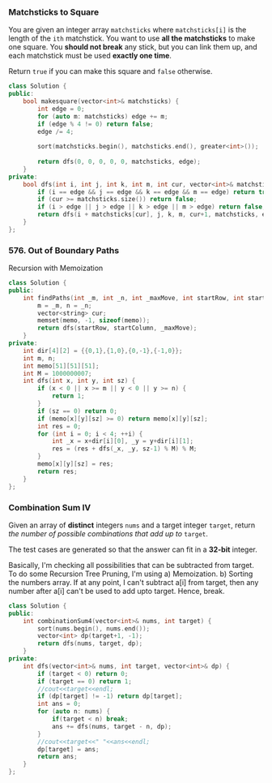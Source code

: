 ### Matchsticks to Square

You are given an integer array `matchsticks` where `matchsticks[i]` is the length of the `ith` matchstick. You want to use **all the matchsticks** to make one square. You **should not break** any stick, but you can link them up, and each matchstick must be used **exactly one time**.

Return `true` if you can make this square and `false` otherwise.

```cpp
class Solution {
public:
    bool makesquare(vector<int>& matchsticks) {
        int edge = 0;
        for (auto m: matchsticks) edge += m;
        if (edge % 4 != 0) return false;
        edge /= 4;
        
        sort(matchsticks.begin(), matchsticks.end(), greater<int>());
                
        return dfs(0, 0, 0, 0, 0, matchsticks, edge);
    }
private:    
    bool dfs(int i, int j, int k, int m, int cur, vector<int>& matchsticks, int edge) {
        if (i == edge && j == edge && k == edge && m == edge) return true;
        if (cur >= matchsticks.size()) return false;
        if (i > edge || j > edge || k > edge || m > edge) return false;
        return dfs(i + matchsticks[cur], j, k, m, cur+1, matchsticks, edge) || dfs(i, j + matchsticks[cur], k, m, cur+1, matchsticks, edge) || dfs(i, j, k + matchsticks[cur], m, cur+1, matchsticks, edge) || dfs(i, j, k, m + matchsticks[cur], cur+1, matchsticks, edge);
    }    
};
```

### 576. Out of Boundary Paths

Recursion with Memoization

```cpp
class Solution {
public:
    int findPaths(int _m, int _n, int _maxMove, int startRow, int startColumn) {
        m = _m, n = _n;
        vector<string> cur;
        memset(memo, -1, sizeof(memo));
        return dfs(startRow, startColumn, _maxMove);
    }
private:
    int dir[4][2] = {{0,1},{1,0},{0,-1},{-1,0}};
    int m, n;
    int memo[51][51][51];
    int M = 1000000007;
    int dfs(int x, int y, int sz) {
        if (x < 0 || x >= m || y < 0 || y >= n) {
            return 1;
        }
        if (sz == 0) return 0;
        if (memo[x][y][sz] >= 0) return memo[x][y][sz];
        int res = 0;
        for (int i = 0; i < 4; ++i) {
            int _x = x+dir[i][0], _y = y+dir[i][1];
            res = (res + dfs(_x, _y, sz-1) % M) % M;
        }
        memo[x][y][sz] = res;
        return res;
    }
};
```

### Combination Sum IV

Given an array of **distinct** integers `nums` and a target integer `target`, return *the number of possible combinations that add up to* `target`.

The test cases are generated so that the answer can fit in a **32-bit** integer.

Basically, I'm checking all possibilities that can be subtracted from target.
To do some Recursion Tree Pruning, I'm using
a) Memoization.
b) Sorting the numbers array. If at any point, I can't subtract a[i] from target, then any number after a[i] can't be used to add upto target.
Hence, break.

```cpp
class Solution {
public:
    int combinationSum4(vector<int>& nums, int target) {
        sort(nums.begin(), nums.end());
        vector<int> dp(target+1, -1);
        return dfs(nums, target, dp);
    }
private:
    int dfs(vector<int>& nums, int target, vector<int>& dp) {
        if (target < 0) return 0;
        if (target == 0) return 1;
        //cout<<target<<endl;
        if (dp[target] != -1) return dp[target];
        int ans = 0;
        for (auto n: nums) {
            if(target < n) break;
            ans += dfs(nums, target - n, dp);
        }
        //cout<<target<<" "<<ans<<endl;
        dp[target] = ans;
        return ans;
    }
};
```

